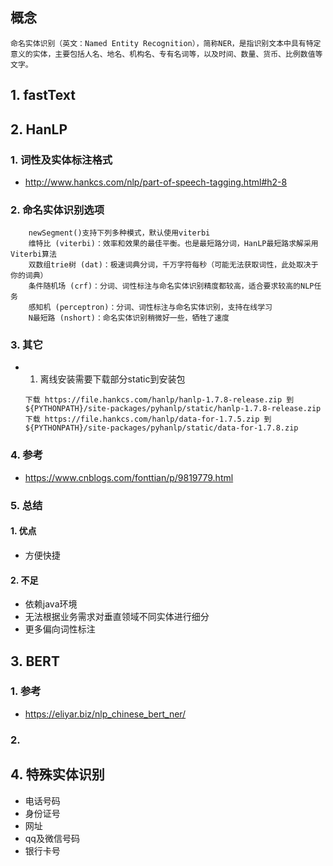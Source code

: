 ## 概念
```
命名实体识别（英文：Named Entity Recognition），简称NER，是指识别文本中具有特定意义的实体，主要包括人名、地名、机构名、专有名词等，以及时间、数量、货币、比例数值等文字。
```

## 1. fastText

## 2. HanLP

### 1. 词性及实体标注格式

- http://www.hankcs.com/nlp/part-of-speech-tagging.html#h2-8

### 2. 命名实体识别选项

```
    newSegment()支持下列多种模式，默认使用viterbi
    维特比 (viterbi)：效率和效果的最佳平衡。也是最短路分词，HanLP最短路求解采用Viterbi算法
    双数组trie树 (dat)：极速词典分词，千万字符每秒（可能无法获取词性，此处取决于你的词典）
    条件随机场 (crf)：分词、词性标注与命名实体识别精度都较高，适合要求较高的NLP任务
    感知机 (perceptron)：分词、词性标注与命名实体识别，支持在线学习
    N最短路 (nshort)：命名实体识别稍微好一些，牺牲了速度
```

### 3. 其它

- 1. 离线安装需要下载部分static到安装包
  ```
  下载 https://file.hankcs.com/hanlp/hanlp-1.7.8-release.zip 到 ${PYTHONPATH}/site-packages/pyhanlp/static/hanlp-1.7.8-release.zip
  下载 https://file.hankcs.com/hanlp/data-for-1.7.5.zip 到 ${PYTHONPATH}/site-packages/pyhanlp/static/data-for-1.7.8.zip
  ```

### 4. 参考
- https://www.cnblogs.com/fonttian/p/9819779.html

### 5. 总结
#### 1. 优点
- 方便快捷
#### 2. 不足
- 依赖java环境
- 无法根据业务需求对垂直领域不同实体进行细分
- 更多偏向词性标注

## 3. BERT
### 1. 参考
- https://eliyar.biz/nlp_chinese_bert_ner/
  
### 2. 

## 4. 特殊实体识别

- 电话号码
- 身份证号
- 网址
- qq及微信号码
- 银行卡号